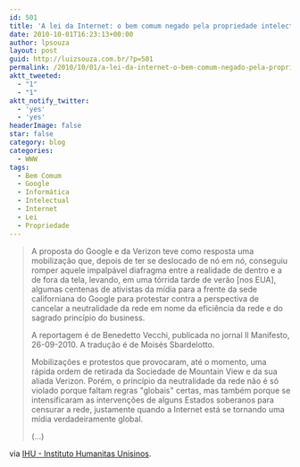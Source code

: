 ```yaml
---
id: 501
title: 'A lei da Internet: o bem comum negado pela propriedade intelectual'
date: 2010-10-01T16:23:13+00:00
author: lpsouza
layout: post
guid: http://luizsouza.com.br/?p=501
permalink: /2010/10/01/a-lei-da-internet-o-bem-comum-negado-pela-propriedade-intelectual/
aktt_tweeted:
  - "1"
  - "1"
aktt_notify_twitter:
  - 'yes'
  - 'yes'
headerImage: false
star: false
category: blog
categories:
  - WWW
tags:
  - Bem Comum
  - Google
  - Informática
  - Intelectual
  - Internet
  - Lei
  - Propriedade
---
```

> A proposta do Google e da Verizon teve como resposta uma mobilização que, depois de ter se deslocado de nó em nó, conseguiu romper aquele impalpável diafragma entre a realidade de dentro e a de fora da tela, levando, em uma tórrida tarde de verão [nos EUA], algumas centenas de ativistas da mídia para a frente da sede californiana do Google para protestar contra a perspectiva de cancelar a neutralidade da rede em nome da eficiência da rede e do sagrado princípio do business.
> 
> A reportagem é de Benedetto Vecchi, publicada no jornal Il Manifesto, 26-09-2010. A tradução é de Moisés Sbardelotto.
> 
> Mobilizações e protestos que provocaram, até o momento, uma rápida ordem de retirada da Sociedade de Mountain View e da sua aliada Verizon. Porém, o princípio da neutralidade da rede não é só violado porque faltam regras "globais" certas, mas também porque se intensificaram as intervenções de alguns Estados soberanos para censurar a rede, justamente quando a Internet está se tornando uma mídia verdadeiramente global.
> 
> (...)

via [IHU - Instituto Humanitas Unisinos](http://www.ihu.unisinos.br/index.php?option=com_noticias&Itemid=18&task=detalhe&id=36838).
